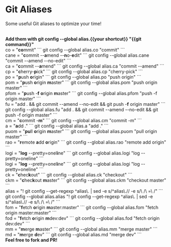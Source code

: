 # Git Aliases
Some useful Git aliases to optimize your time!


<br />
<b>Add them with git config --global alias.{{your shortcut}} "{{git command}}"</b>

<br />
co = "<b>co</b>mmit"
```
git config --global alias.co "commit"
```
<br />
cane = "<b>c</b>ommit --<b>a</b>mend --<b>n</b>o-<b>e</b>dit"
```
git config --global alias.cane "commit --amend --no-edit"
```

<br />
ca = "<b>c</b>ommit --<b>a</b>mend"
```
git config --global alias.ca "commit --amend"
```

<br />
cp = "<b>c</b>herry-<b>p</b>ick"
```
git config --global alias.cp "cherry-pick"
```

<br />
po = "<b>p</b>ush <b>o</b>rigin"
```
git config --global alias.po "push origin"
```
<br />
pom = "<b>p</b>ush <b>o</b>rigin <b>m</b>aster"
```
git config --global alias.pom "push origin master"
```

<br />
pfom = "<b>p</b>ush -<b>f</b> <b>o</b>rigin <b>m</b>aster"
```
git config --global alias.pfom "push -f origin master"
```

<br />
fu = "add . && git commit --amend --no-edit && git push -<b>f</b> origin master"
```
git config --global alias.fu "add . && git commit --amend --no-edit && git push -f origin master"
```

<br />
cm = "<b>c</b>ommit -<b>m</b>"
```
git config --global alias.cm "commit -m"
```

<br />
a = "<b>a</b>dd ."
```
git config --global alias.a "add ."
```

<br />
puom = "<b>pu</b>ll <b>o</b>rigin <b>m</b>aster"
```
git config --global alias.puom "pull origin master"
```

<br />
rao = "<b>r</b>emote <b>a</b>dd <b>o</b>rigin"
```
git config --global alias.rao "remote add origin"
```

<br />
logi = "<b>log</b> --pretty=onel<b>i</b>ne"
```
git config --global alias.logi "log --pretty=oneline"
```

<br />
logi = "<b>log</b> --pretty=onel<b>i</b>ne"
```
git config --global alias.logi "log --pretty=oneline"
```

<br />
ck = "<b>c</b>hec<b>k</b>out"
```
git config --global alias.ck "checkout"
```

<br />
ckm = "<b>c</b>hec<b>k</b>out <b>m</b>aster"
```
git config --global alias.ckm "checkout master"
```

<br />
alias = "! git config --get-regexp ^alias\. | sed -e s/^alias\.// -e s/\ /\ =\ /"
```
git config --global alias.alias "! git config --get-regexp ^alias\. | sed -e s/^alias\.// -e s/\ /\ =\ /"
```

<br />
fom = "<b>f</b>etch <b>o</b>rigin <b>m</b>aster:master"
```
git config --global alias.fom "fetch origin master:master"
```

<br />
fod = "<b>f</b>etch <b>o</b>rigin <b>m</b>dev:dev"
```
git config --global alias.fod "fetch origin dev:dev"
```

<br />
mm = "<b>m</b>erge <b>m</b>aster"
```
git config --global alias.mm "merge master"
```

<br />
md = "<b>m</b>erge <b>d</b>ev"
```
git config --global alias.md "merge dev"
```

<br />
<b>Feel free to fork and PR!</b>
